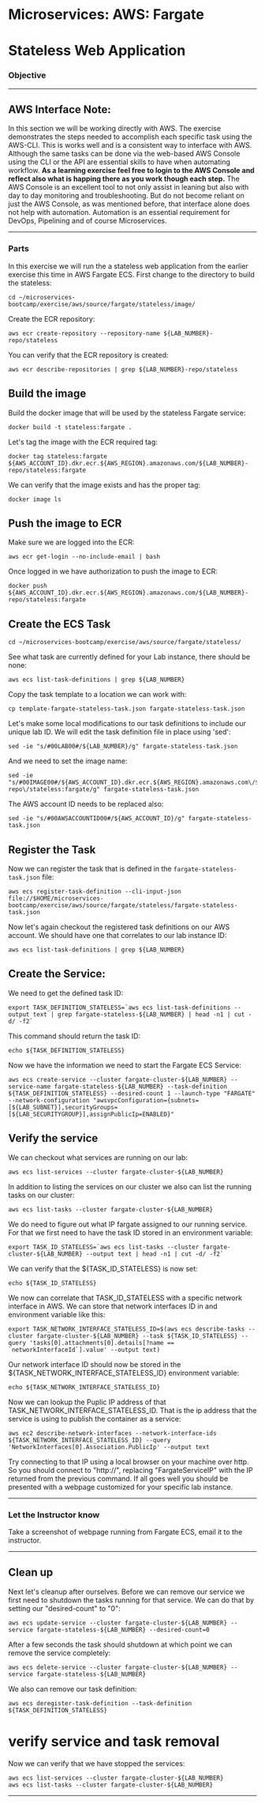 # Microservices: AWS: Fargate
# Stateless Web Application

### Objective

___

## AWS Interface Note:

In this section we will be working directly with AWS.  The exercise demonstrates the steps needed to accomplish each specific task using the AWS-CLI.  This is works well and is a consistent way to interface with AWS.  Although the same tasks can be done via the web-based AWS Console using the CLI or the API are essential skills to have when automating workflow.  __As a learning exercise feel free to login to the AWS Console and reflect also what is happing there as you work though each step.__  The AWS Console is an excellent tool to not only assist in leaning but also with day to day monitoring and troubleshooting.   But do not become reliant on just the AWS Console, as was mentioned before, that interface alone does not help with automation.  Automation is an essential requirement for DevOps, Pipelining and of course Microservices.

___

### Parts

In this exercise we will run the a stateless web application from the earlier exercise this time in AWS Fargate ECS.  First change to the directory to build the stateless:

~~~shell
cd ~/microservices-bootcamp/exercise/aws/source/fargate/stateless/image/
~~~

Create the ECR repository:

~~~shell
aws ecr create-repository --repository-name ${LAB_NUMBER}-repo/stateless
~~~

You can verify that the ECR repository is created:

~~~shell
aws ecr describe-repositories | grep ${LAB_NUMBER}-repo/stateless
~~~

## Build the image

Build the docker image that will be used by the stateless Fargate service:

~~~shell
docker build -t stateless:fargate .
~~~

Let's tag the image with the ECR required tag:

~~~shell
docker tag stateless:fargate ${AWS_ACCOUNT_ID}.dkr.ecr.${AWS_REGION}.amazonaws.com/${LAB_NUMBER}-repo/stateless:fargate
~~~

We can verify that the image exists and has the proper tag:

~~~shell
docker image ls
~~~

## Push the image to ECR

Make sure we are logged into the ECR:

~~~shell
aws ecr get-login --no-include-email | bash
~~~

Once logged in we have authorization to push the image to ECR:

~~~shell
docker push ${AWS_ACCOUNT_ID}.dkr.ecr.${AWS_REGION}.amazonaws.com/${LAB_NUMBER}-repo/stateless:fargate
~~~

## Create the ECS Task

~~~shell
cd ~/microservices-bootcamp/exercise/aws/source/fargate/stateless/
~~~

See what task are currently defined for your Lab instance, there should be none:

~~~shell
aws ecs list-task-definitions | grep ${LAB_NUMBER}
~~~

Copy the task template to a location we can work with:

~~~shell
cp template-fargate-stateless-task.json fargate-stateless-task.json
~~~

Let's make some local modifications to our task definitions to include our unique lab ID.  We will edit the task definition file in place using 'sed':

~~~shell
sed -ie "s/#00LAB00#/${LAB_NUMBER}/g" fargate-stateless-task.json
~~~

And we need to set the image name:

~~~shell
sed -ie "s/#00IMAGE00#/${AWS_ACCOUNT_ID}.dkr.ecr.${AWS_REGION}.amazonaws.com\/${LAB_NUMBER}-repo\/stateless:fargate/g" fargate-stateless-task.json
~~~

The AWS account ID needs to be replaced also:

~~~shell
sed -ie "s/#00AWSACCOUNTID00#/${AWS_ACCOUNT_ID}/g" fargate-stateless-task.json
~~~

## Register the Task

Now we can register the task that is defined in the `fargate-stateless-task.json` file:

~~~shell
aws ecs register-task-definition --cli-input-json file://$HOME/microservices-bootcamp/exercise/aws/source/fargate/stateless/fargate-stateless-task.json
~~~

Now let's again checkout the registered task definitions on our AWS account.  We should have one that correlates to our lab instance ID:

~~~shell
aws ecs list-task-definitions | grep ${LAB_NUMBER}
~~~

## Create the Service:

We need to get the defined task ID:

~~~shell
export TASK_DEFINITION_STATELESS=`aws ecs list-task-definitions --output text | grep fargate-stateless-${LAB_NUMBER} | head -n1 | cut -d/ -f2`
~~~

This command should return the task ID:

~~~shell
echo ${TASK_DEFINITION_STATELESS}
~~~

Now we have the information we need to start the Fargate ECS Service:

~~~shell
aws ecs create-service --cluster fargate-cluster-${LAB_NUMBER} --service-name fargate-stateless-${LAB_NUMBER} --task-definition ${TASK_DEFINITION_STATELESS} --desired-count 1 --launch-type "FARGATE" --network-configuration "awsvpcConfiguration={subnets=[${LAB_SUBNET}],securityGroups=[${LAB_SECURITYGROUP}],assignPublicIp=ENABLED}"
~~~

## Verify the service

We can checkout what services are running on our lab:

~~~shell
aws ecs list-services --cluster fargate-cluster-${LAB_NUMBER}
~~~

In addition to listing the services on our cluster we also can list the running tasks on our cluster:

~~~shell
aws ecs list-tasks --cluster fargate-cluster-${LAB_NUMBER}
~~~

We do need to figure out what IP fargate assigned to our running service.  For that we first need to have the task ID stored in an environment variable:

~~~shell
export TASK_ID_STATELESS=`aws ecs list-tasks --cluster fargate-cluster-${LAB_NUMBER} --output text | head -n1 | cut -d/ -f2`
~~~

We can verify that the ${TASK_ID_STATELESS} is now set:

~~~shell
echo ${TASK_ID_STATELESS}
~~~

We now can correlate that TASK_ID_STATELESS with a specific network interface in AWS.  We can store that network interfaces ID in and environment variable like this:

~~~shell
export TASK_NETWORK_INTERFACE_STATELESS_ID=$(aws ecs describe-tasks --cluster fargate-cluster-${LAB_NUMBER} --task ${TASK_ID_STATELESS} --query 'tasks[0].attachments[0].details[?name == `networkInterfaceId`].value' --output text)
~~~

Our network interface ID should now be stored in the ${TASK_NETWORK_INTERFACE_STATELESS_ID} environment variable:

~~~shell
echo ${TASK_NETWORK_INTERFACE_STATELESS_ID}
~~~

Now we can lookup the Puplic IP address of that TASK_NETWORK_INTERFACE_STATELESS_ID.  That is the ip address that the service is using to publish the container as a service:

~~~shell
aws ec2 describe-network-interfaces --network-interface-ids ${TASK_NETWORK_INTERFACE_STATELESS_ID} --query 'NetworkInterfaces[0].Association.PublicIp' --output text
~~~

Try connecting to that IP using a local browser on your machine over http.  So you should connect to "http://<FargateServiceIP>", replacing "FargateServiceIP" with the IP returned from the previous command.  If all goes well you should be presented with a webpage customized for your specific lab instance.


___

### Let the Instructor know

Take a screenshot of webpage running from Fargate ECS, email it to the instructor.

___


## Clean up

Next let's cleanup after ourselves.  Before we can remove our service we first need to shutdown the tasks running for that service.  We can do that by setting our "desired-count" to "0":

~~~shell
aws ecs update-service --cluster fargate-cluster-${LAB_NUMBER} --service fargate-stateless-${LAB_NUMBER} --desired-count=0
~~~

After a few seconds the task should shutdown at which point we can remove the service completely:

~~~shell
aws ecs delete-service --cluster fargate-cluster-${LAB_NUMBER} --service fargate-stateless-${LAB_NUMBER}
~~~

We also can remove our task definition:

~~~shell
aws ecs deregister-task-definition --task-definition ${TASK_DEFINITION_STATELESS}
~~~

# verify service and task removal
Now we can verify that we have stopped the services:

~~~shell
aws ecs list-services --cluster fargate-cluster-${LAB_NUMBER}
aws ecs list-tasks --cluster fargate-cluster-${LAB_NUMBER}
~~~

___
